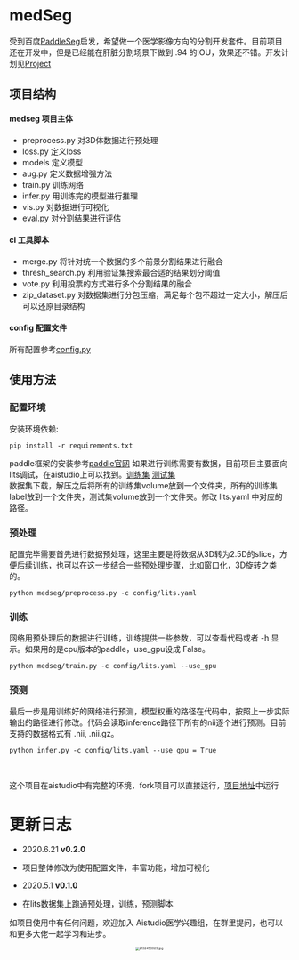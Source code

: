 # medSeg
受到百度[PaddleSeg](https://github.com/paddlepaddle/paddleseg)启发，希望做一个医学影像方向的分割开发套件。目前项目还在开发中，但是已经能在肝脏分割场景下做到 .94 的IOU，效果还不错。开发计划见[Project](https://github.com/davidlinhl/medSeg/projects/1)

## 项目结构
#### medseg 项目主体

- preprocess.py 对3D体数据进行预处理
- loss.py 定义loss
- models 定义模型
- aug.py 定义数据增强方法
- train.py 训练网络
- infer.py 用训练完的模型进行推理
- vis.py 对数据进行可视化
- eval.py 对分割结果进行评估

#### ci 工具脚本

- merge.py 将针对统一个数据的多个前景分割结果进行融合
- thresh_search.py 利用验证集搜索最合适的结果划分阈值
- vote.py 利用投票的方式进行多个分割结果的融合
- zip_dataset.py 对数据集进行分包压缩，满足每个包不超过一定大小，解压后可以还原目录结构

#### config 配置文件
所有配置参考[config.py]()

## 使用方法
### 配置环境
安装环境依赖:
```shell
pip install -r requirements.txt
```
paddle框架的安装参考[paddle官网](https://www.paddlepaddle.org.cn/)
如果进行训练需要有数据，目前项目主要面向lits调试，在aistudio上可以找到。[训练集](https://aistudio.baidu.com/aistudio/datasetDetail/10273) [测试集](https://aistudio.baidu.com/aistudio/datasetDetail/10292) <br>
数据集下载，解压之后将所有的训练集volume放到一个文件夹，所有的训练集label放到一个文件夹，测试集volume放到一个文件夹。修改 lits.yaml 中对应的路径。

### 预处理
配置完毕需要首先进行数据预处理，这里主要是将数据从3D转为2.5D的slice，方便后续训练，也可以在这一步结合一些预处理步骤，比如窗口化，3D旋转之类的。
```shell
python medseg/preprocess.py -c config/lits.yaml
```
### 训练
网络用预处理后的数据进行训练，训练提供一些参数，可以查看代码或者 -h 显示。如果用的是cpu版本的paddle，use_gpu设成 False。
```shell
python medseg/train.py -c config/lits.yaml --use_gpu
```
### 预测
最后一步是用训练好的网络进行预测，模型权重的路径在代码中，按照上一步实际输出的路径进行修改。代码会读取inference路径下所有的nii逐个进行预测。目前支持的数据格式有 .nii, .nii.gz。
```shell
python infer.py -c config/lits.yaml --use_gpu = True
```
<br>

这个项目在aistudio中有完整的环境，fork项目可以直接运行，[项目地址](https://aistudio.baidu.com/aistudio/projectdetail/250994)中运行

# 更新日志
* 2020.6.21
**v0.2.0**
* 项目整体修改为使用配置文件，丰富功能，增加可视化

* 2020.5.1
**v0.1.0**
* 在lits数据集上跑通预处理，训练，预测脚本

如项目使用中有任何问题，欢迎加入 Aistudio医学兴趣组，在群里提问，也可以和更多大佬一起学习和进步。

<div align="center">
  <img src="https://i.loli.net/2020/05/28/HFwS4eNxJPAp72Y.jpg" alt="2132453929.jpg" style="zoom:40%;" />
</div>
